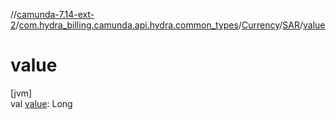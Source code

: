 //[camunda-7.14-ext-2](../../../../index.md)/[com.hydra_billing.camunda.api.hydra.common_types](../../index.md)/[Currency](../index.md)/[SAR](index.md)/[value](value.md)

# value

[jvm]\
val [value](value.md): Long

